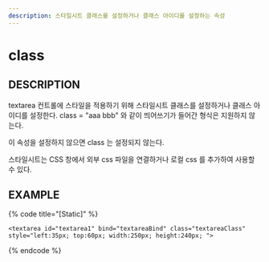 ```yaml
---
description: 스타일시트 클래스를 설정하거나 클래스 아이디를 설정하는 속성
---
```


# class

## DESCRIPTION

textarea 컨트롤에 스타일을 적용하기 위해 스타일시트 클래스를 설정하거나 클래스 아이디를 설정한다. class = "aaa bbb" 와 같이 띄어쓰기가 들어간 형식은 지원하지 않는다.

이 속성을 설정하지 않으면 class 는 설정되지 않는다.

스타일시트는 CSS 창에서 외부 css 파일을 연결하거나 로컬 css 를 추가하여 사용할 수 있다.

## EXAMPLE

{% code title="\[Static\]" %}
```markup
<textarea id="textarea1" bind="textareaBind" class="textareaClass" style="left:35px; top:60px; width:250px; height:240px; ">
```
{% endcode %}

